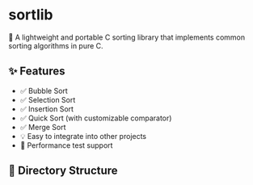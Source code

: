 # sortlib

🚀 A lightweight and portable C sorting library that implements common sorting algorithms in pure C.

## ✨ Features

- ✅ Bubble Sort
- ✅ Selection Sort
- ✅ Insertion Sort
- ✅ Quick Sort (with customizable comparator)
- ✅ Merge Sort
- 💡 Easy to integrate into other projects
- 🧪 Performance test support

## 📂 Directory Structure


